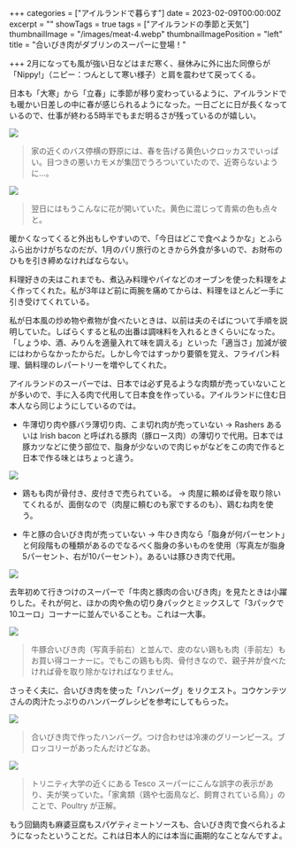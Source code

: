 +++
categories = ["アイルランドで暮らす"]
date = 2023-02-09T00:00:00Z
excerpt = ""
showTags = true
tags = ["アイルランドの季節と天気"]
thumbnailImage = "/images/meat-4.webp"
thumbnailImagePosition = "left"
title = "合いびき肉がダブリンのスーパーに登場！"

+++
2月になっても風が強い日などはまだ寒く、昼休みに外に出た同僚らが「Nippy!」（ニピー：つんとして寒い様子）と肩を震わせて戻ってくる。

<!--more-->

日本も「大寒」から「立春」に季節が移り変わっているように、アイルランドでも暖かい日差しの中に春が感じられるようになった。一日ごとに日が長くなっているので、仕事が終わる5時半でもまだ明るさが残っているのが嬉しい。

![](/images/spring-field-2.webp)

> 家の近くのバス停横の野原には、春を告げる黄色いクロッカスでいっぱい。目つきの悪いカモメが集団でうろついていたので、近寄らないように...。

![](/images/spring-field-1.webp)

> 翌日にはもうこんなに花が開いていた。黄色に混じって青紫の色も点々と。

暖かくなってくると外出もしやすいので、「今日はどこで食べようかな」とふらふら出かけがちなのだが、1月のパリ旅行のときから外食が多いので、お財布のひもを引き締めなければならない。

料理好きの夫はこれまでも、煮込み料理やパイなどのオーブンを使った料理をよく作ってくれた。私が3年ほど前に両腕を痛めてからは、料理をほとんど一手に引き受けてくれている。

私が日本風の炒め物や煮物が食べたいときは、以前は夫のそばについて手順を説明していた。しばらくすると私の出番は調味料を入れるときくらいになった。「しょうゆ、酒、みりんを適量入れて味を調える」といった「適当さ」加減が彼にはわからなかったからだ。しかし今ではすっかり要領を覚え、フライパン料理、鍋料理のレパートリーを増やしてくれた。

アイルランドのスーパーでは、日本では必ず見るような肉類が売っていないことが多いので、手に入る肉で代用して日本食を作っている。アイルランドに住む日本人なら同じようにしているのでは。

* 牛薄切り肉や豚バラ薄切り肉、こま切れ肉が売っていない → Rashers あるいは Irish bacon と呼ばれる豚肉（豚ロース肉）の薄切りで代用。日本では豚カツなどに使う部位で、脂身が少ないので肉じゃがなどをこの肉で作ると日本で作る味とはちょっと違う。

![](/images/meat-2.webp)

* 鶏もも肉が骨付き、皮付きで売られている。 → 肉屋に頼めば骨を取り除いてくれるが、面倒なので（肉屋に頼むのも家でするのも）、鶏むね肉を使う。


* 牛と豚の合いびき肉が売っていない → 牛ひき肉なら「脂身が何パーセント」と何段階もの種類があるのでなるべく脂身の多いものを使用（写真左が脂身5パーセント、右が10パーセント）。あるいは豚ひき肉で代用。

![](/images/meat-3.webp)

去年初めて行きつけのスーパーで「牛肉と豚肉の合いびき肉」を見たときは小躍りした。それが何と、ほかの肉や魚の切り身パックとミックスして「3パックで10ユーロ」コーナーに並んでいることも。これは一大事。

![](/images/meat-4.webp)

> 牛豚合いびき肉（写真手前右）と並んで、皮のない鶏もも肉（手前左）もお買い得コーナーに。でもこの鶏もも肉、骨付きなので、親子丼が食べたければ骨を取り除かなければなりません。

さっそく夫に、合いびき肉を使った「ハンバーグ」をリクエスト。コウケンテツさんの肉汁たっぷりのハンバーグレシピを参考にしてもらった。

![](/images/humburg-with-mixed-mince.webp)

> 合いびき肉で作ったハンバーグ。つけ合わせは冷凍のグリーンピース。ブロッコリーがあったんだけどなあ。

![](/images/paulty.webp)

> トリニティ大学の近くにある Tesco スーパーにこんな誤字の表示があり、夫が笑っていた。「家禽類（鶏や七面鳥など、飼育されている鳥）」のことで、Poultry が正解。

もう回鍋肉も麻婆豆腐もスパゲティミートソースも、合いびき肉で食べられるようになったということだ。これは日本人的には本当に画期的なことなんですよ。